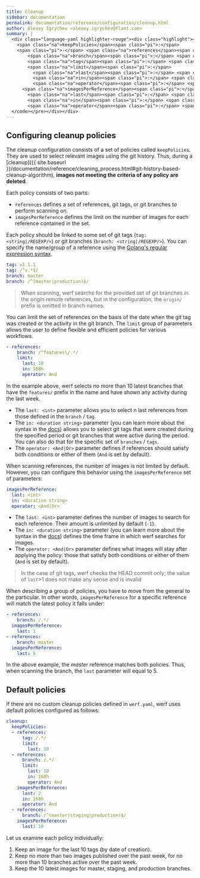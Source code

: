 ```yaml
---
title: Cleanup
sidebar: documentation
permalink: documentation/reference/configuration/cleanup.html
author: Alexey Igrychev <alexey.igrychev@flant.com>
summary: |
  <div class="language-yaml highlighter-rouge"><div class="highlight"><pre class="highlight"><code><span class="na">cleanup</span><span class="pi">:</span>
    <span class="na">keepPolicies</span><span class="pi">:</span>
    <span class="pi">-</span> <span class="na">references</span><span class="pi">:</span>
        <span class="na">branch</span><span class="pi">:</span> <span class="s">&lt;string|/REGEXP/&gt;</span>
        <span class="na">tag</span><span class="pi">:</span> <span class="s">&lt;string|/REGEXP/&gt;</span>
        <span class="na">limit</span><span class="pi">:</span>
          <span class="na">last</span><span class="pi">:</span> <span class="s">&lt;int&gt;</span>
          <span class="na">in</span><span class="pi">:</span> <span class="s">&lt;duration string&gt;</span>
          <span class="na">operator</span><span class="pi">:</span> <span class="s">&lt;And|Or&gt;</span>
      <span class="na">imagesPerReference</span><span class="pi">:</span>
        <span class="na">last</span><span class="pi">:</span> <span class="s">&lt;int&gt;</span>
        <span class="na">in</span><span class="pi">:</span> <span class="s">&lt;duration string&gt;</span>
        <span class="na">operator</span><span class="pi">:</span> <span class="s">&lt;And|Or&gt;</span>
  </code></pre></div></div>  
---
```


## Configuring cleanup policies

The cleanup configuration consists of a set of policies called `keepPolicies`. They are used to select relevant images using the git history. Thus, during a [cleanup]({{ site.baseurl }}/documentation/reference/cleaning_process.html#git-history-based-cleanup-algorithm), __images not meeting the criteria of any policy are deleted__.

Each policy consists of two parts:

- `references` defines a set of references, git tags, or git branches to perform scanning on.
- `imagesPerReference` defines the limit on the number of images for each reference contained in the set.

Each policy should be linked to some set of git tags (`tag: <string|/REGEXP/>`) or git branches (`branch: <string|/REGEXP/>`). You can specify the name/group of a reference using the [Golang's regular expression syntax](https://golang.org/pkg/regexp/syntax/#hdr-Syntax).

```yaml
tag: v1.1.1
tag: /^v.*$/
branch: master
branch: /^(master|production)$/
```

> When scanning, werf searchs for the provided set of git branches in the origin remote references, but in the configuration, the  `origin/` prefix is omitted in branch names.

You can limit the set of references on the basis of the date when the git tag was created or the activity in the git branch. The `limit` group of parameters allows the user to define flexible and efficient policies for various workflows.

```yaml
- references:
    branch: /^features\/.*/
    limit:
      last: 10
      in: 168h
      operator: And
``` 

In the example above, werf selects no more than 10 latest branches that have the `features/` prefix in the name and have shown any activity during the last week.

- The `last: <int>` parameter allows you to select n last references from those defined in the `branch` / `tag`.
- The `in: <duration string>` parameter (you can learn more about the syntax in the [docs](https://golang.org/pkg/time/#ParseDuration)) allows you to select git tags that were created during the specified period or git branches that were active during the period. You can also do that for the specific set of `branches` / `tags`.
- The `operator: <And|Or>` parameter defines if references should satisfy both conditions or either of them (`And` is set by default).

When scanning references, the number of images is not limited by default. However, you can configure this behavior using the `imagesPerReference` set of parameters:

```yaml
imagesPerReference:
  last: <int>
  in: <duration string>
  operator: <And|Or>
```

- The `last: <int>` parameter defines the number of images to search for each reference. Their amount is unlimited by default (`-1`).
- The `in: <duration string>` parameter (you can learn more about the syntax in the [docs](https://golang.org/pkg/time/#ParseDuration)) defines the time frame in which werf searches for images.
- The `operator: <And|Or>` parameter defines what images will stay after applying the policy: those that satisfy both conditions or either of them (`And` is set by default).

> In the case of git tags, werf checks the HEAD commit only; the value of `last`>1 does not make any sense and is invalid

When describing a group of policies, you have to move from the general to the particular. In other words, `imagesPerReference` for a specific reference will match the latest policy it falls under:

```yaml
- references:
    branch: /.*/
  imagesPerReference:
    last: 1
- references:
    branch: master
  imagesPerReference:
    last: 5
```

In the above example, the _master_ reference matches both policies. Thus, when scanning the branch, the `last` parameter will equal to 5.

## Default policies

If there are no custom cleanup policies defined in `werf.yaml`, werf uses default policies configured as follows:

```yaml
cleanup:
  keepPolicies:
  - references:
      tag: /.*/
      limit:
        last: 10
  - references:
      branch: /.*/
      limit:
        last: 10
        in: 168h
        operator: And
    imagesPerReference:
      last: 2
      in: 168h
      operator: And
  - references:  
      branch: /^(master|staging|production)$/
    imagesPerReference:
      last: 10
``` 

Let us examine each policy individually:

1. Keep an image for the last 10 tags (by date of creation).
2. Keep no more than two images published over the past week, for no more than 10 branches active over the past week.
3. Keep the 10 latest images for master, staging, and production branches.
